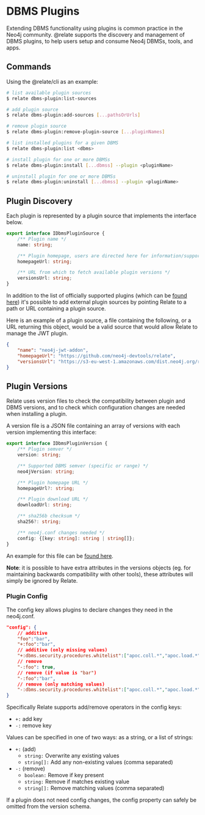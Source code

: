 # DBMS Plugins

Extending DBMS functionality using plugins is common practice in the Neo4j
community. @relate supports the discovery and management of DBMS plugins, to
help users setup and consume Neo4j DBMSs, tools, and apps.

## Commands

Using the @relate/cli as an example:

```bash
# list available plugin sources
$ relate dbms-plugin:list-sources

# add plugin source
$ relate dbms-plugin:add-sources [...pathsOrUrls]

# remove plugin source
$ relate dbms-plugin:remove-plugin-source [...pluginNames]

# list installed plugins for a given DBMS
$ relate dbms-plugin:list <dbms>

# install plugin for one or more DBMSs
$ relate dbms-plugin:install [...dbmss] --plugin <pluginName>

# uninstall plugin for one or more DBMSs
$ relate dbms-plugin:uninstall [...dbmss] --plugin <pluginName>
```

## Plugin Discovery

Each plugin is represented by a plugin source that implements the interface
below.

```typescript
export interface IDbmsPluginSource {
    /** Plugin name */
    name: string;

    /** Plugin homepage, users are directed here for information/support */
    homepageUrl: string;

    /** URL from which to fetch available plugin versions */
    versionsUrl: string;
}
```

In addition to the list of officially supported plugins (which can be [found
here](https://dist.neo4j.org/relate/official-plugin-sources.json)) it's possible
to add external plugin sources by pointing Relate to a path or URL containing a
plugin source.

Here is an example of a plugin source, a file containing the following, or a URL
returning this object, would be a valid source that would allow Relate to manage
the JWT plugin.

```json
{
    "name": "neo4j-jwt-addon",
    "homepageUrl": "https://github.com/neo4j-devtools/relate",
    "versionsUrl": "https://s3-eu-west-1.amazonaws.com/dist.neo4j.org/relate/neo4j-jwt-addon/versions.json"
}
```

## Plugin Versions

Relate uses version files to check the compatibility between plugin and DBMS
versions, and to check which configuration changes are needed when installing a
plugin.

A version file is a JSON file containing an array of versions with each version
implementing this interface:

```typescript
export interface IDbmsPluginVersion {
    /** Plugin semver */
    version: string;

    /** Supported DBMS semver (specific or range) */
    neo4jVersion: string;

    /** Plugin homepage URL */
    homepageUrl?: string;

    /** Plugin download URL */
    downloadUrl: string;

    /** sha256b checksum */
    sha256?: string;

    /** neo4j.conf changes needed */
    config: {[key: string]: string | string[]};
}
```

An example for this file can be [found here](http://dist.neo4j.org/relate/neo4j-jwt-addon/versions.json).

**Note**: it is possible to have extra attributes in the versions objects (eg.
for maintaining backwards compatibility with other tools), these attributes will
simply be ignored by Relate.

### Plugin Config

The config key allows plugins to declare changes they need in the neo4j.conf.

```json
"config": {
    // additive
    "foo":"bar",
    "+:foo":"bar",
    // additive (only missing values)
    "+:dbms.security.procedures.whitelist":["apoc.coll.*","apoc.load.*"],
    // remove
    "-:foo": true,
    // remove (if value is "bar")
    "-:foo":"bar",
    // remove (only matching values)
    "-:dbms.security.procedures.whitelist":["apoc.coll.*","apoc.load.*"]
}
```

Specifically Relate supports add/remove operators in the config keys:

-   `+:` add key
-   `-:` remove key

Values can be specified in one of two ways: as a string, or a list of strings:

-   `+:` (add)
    -   `string:` Overwrite any existing values
    -   `string[]:` Add any non-existing values (comma separated)
-   `-:` (remove)
    -   `boolean:` Remove if key present
    -   `string:` Remove if matches existing value
    -   `string[]:` Remove matching values (comma separated)

If a plugin does not need config changes, the config property can safely be
omitted from the version schema.
